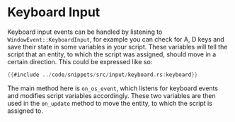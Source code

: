 # Keyboard Input 

Keyboard input events can be handled by listening to `WindowEvent::KeyboardInput`, for example you can check for A, D
keys and save their state in some variables in your script. These variables will tell the script that an entity, to
which the script was assigned, should move in a certain direction. This could be expressed like so:

```rust 
{{#include ../code/snippets/src/input/keyboard.rs:keyboard}}
``` 

The main method here is `on_os_event`, which listens for keyboard events and modifies script variables accordingly.
These two variables are then used in the `on_update` method to move the entity, to which the script is assigned to.